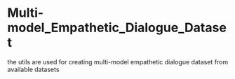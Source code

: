 # Multi-model_Empathetic_Dialogue_Dataset
the utils are used for creating multi-model empathetic dialogue dataset from available datasets
